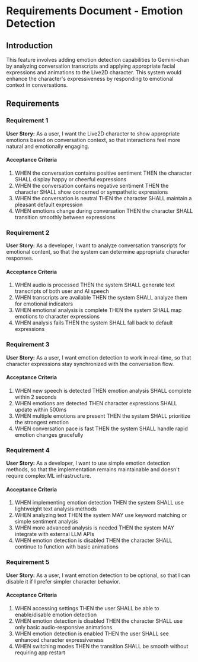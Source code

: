 # Requirements Document - Emotion Detection

## Introduction

This feature involves adding emotion detection capabilities to Gemini-chan by analyzing conversation transcripts and applying appropriate facial expressions and animations to the Live2D character. This system would enhance the character's expressiveness by responding to emotional context in conversations.

## Requirements

### Requirement 1

**User Story:** As a user, I want the Live2D character to show appropriate emotions based on conversation context, so that interactions feel more natural and emotionally engaging.

#### Acceptance Criteria

1. WHEN the conversation contains positive sentiment THEN the character SHALL display happy or cheerful expressions
2. WHEN the conversation contains negative sentiment THEN the character SHALL show concerned or sympathetic expressions
3. WHEN the conversation is neutral THEN the character SHALL maintain a pleasant default expression
4. WHEN emotions change during conversation THEN the character SHALL transition smoothly between expressions

### Requirement 2

**User Story:** As a developer, I want to analyze conversation transcripts for emotional content, so that the system can determine appropriate character responses.

#### Acceptance Criteria

1. WHEN audio is processed THEN the system SHALL generate text transcripts of both user and AI speech
2. WHEN transcripts are available THEN the system SHALL analyze them for emotional indicators
3. WHEN emotional analysis is complete THEN the system SHALL map emotions to character expressions
4. WHEN analysis fails THEN the system SHALL fall back to default expressions

### Requirement 3

**User Story:** As a user, I want emotion detection to work in real-time, so that character expressions stay synchronized with the conversation flow.

#### Acceptance Criteria

1. WHEN new speech is detected THEN emotion analysis SHALL complete within 2 seconds
2. WHEN emotions are detected THEN character expressions SHALL update within 500ms
3. WHEN multiple emotions are present THEN the system SHALL prioritize the strongest emotion
4. WHEN conversation pace is fast THEN the system SHALL handle rapid emotion changes gracefully

### Requirement 4

**User Story:** As a developer, I want to use simple emotion detection methods, so that the implementation remains maintainable and doesn't require complex ML infrastructure.

#### Acceptance Criteria

1. WHEN implementing emotion detection THEN the system SHALL use lightweight text analysis methods
2. WHEN analyzing text THEN the system MAY use keyword matching or simple sentiment analysis
3. WHEN more advanced analysis is needed THEN the system MAY integrate with external LLM APIs
4. WHEN emotion detection is disabled THEN the character SHALL continue to function with basic animations

### Requirement 5

**User Story:** As a user, I want emotion detection to be optional, so that I can disable it if I prefer simpler character behavior.

#### Acceptance Criteria

1. WHEN accessing settings THEN the user SHALL be able to enable/disable emotion detection
2. WHEN emotion detection is disabled THEN the character SHALL use only basic audio-responsive animations
3. WHEN emotion detection is enabled THEN the user SHALL see enhanced character expressiveness
4. WHEN switching modes THEN the transition SHALL be smooth without requiring app restart